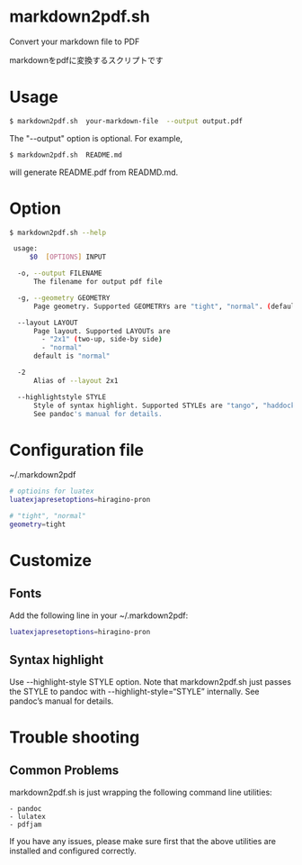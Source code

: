 # markdown2pdf.sh

Convert your markdown file to PDF

markdownをpdfに変換するスクリプトです

# Usage #

~~~~sh
$ markdown2pdf.sh  your-markdown-file  --output output.pdf
~~~~

The "--output" option is optional. For example,
~~~~sh
$ markdown2pdf.sh  README.md
~~~~
will generate README.pdf from READMD.md.

# Option #

~~~~sh
$ markdown2pdf.sh --help
~~~~

~~~~sh
 usage:
     $0  [OPTIONS] INPUT

  -o, --output FILENAME
      The filename for output pdf file

  -g, --geometry GEOMETRY
      Page geometry. Supported GEOMETRYs are "tight", "normal". (default: "tight")

  --layout LAYOUT
	  Page layout. Supported LAYOUTs are
	    - "2x1" (two-up, side-by side)
		- "normal"
	  default is "normal"

  -2
      Alias of --layout 2x1

  --highlightstyle STYLE
      Style of syntax highlight. Supported STYLEs are "tango", "haddock", "kate", etc.
	  See pandoc's manual for details.
~~~~

# Configuration file #

~/.markdown2pdf

~~~~sh
# optioins for luatex
luatexjapresetoptions=hiragino-pron

# "tight", "normal"
geometry=tight
~~~~


# Customize #

## Fonts ##

Add the following line in your ~/.markdown2pdf:

~~~~sh
luatexjapresetoptions=hiragino-pron
~~~~

## Syntax highlight ##

Use --highlight-style STYLE option. Note that markdown2pdf.sh just
passes the STYLE to pandoc with --highlight-style=“STYLE” internally.
See pandoc’s manual for details.


# Trouble shooting #

## Common Problems ##

markdown2pdf.sh is just wrapping the following command line utilities:

	- pandoc
	- lulatex
	- pdfjam

If you have any issues, please make sure first that the above utilities are installed and configured correctly.
